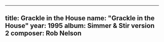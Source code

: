 
---
title: Grackle in the House
name: "Grackle in the House"
year:  1995
album: Simmer & Stir version 2
composer: Rob Nelson
---
